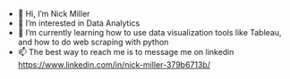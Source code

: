 - 👋 Hi, I’m Nick Miller
- 👀 I’m interested in Data Analytics 
- 🌱 I’m currently learning how to use data visualization tools like Tableau, and how to do web scraping with python
- 📫 The best way to reach me is to message me on linkedin https://www.linkedin.com/in/nick-miller-379b6713b/

<!---
NickisMiller/NickisMiller is a ✨ special ✨ repository because its `README.md` (this file) appears on your GitHub profile.
You can click the Preview link to take a look at your changes.
--->
